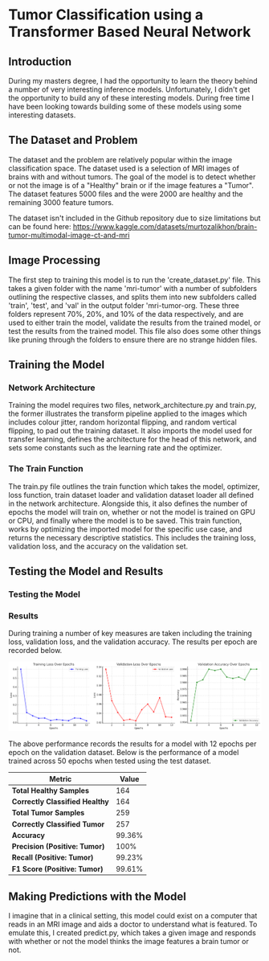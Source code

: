 # Tumor Classification using a Transformer Based Neural Network

## Introduction

During my masters degree, I had the opportunity to learn the theory behind a number of very interesting inference models. Unfortunately, I didn't get the opportunity to build any of these interesting models. During free time I have been looking towards building some of these models using some interesting datasets.

## The Dataset and Problem

The dataset and the problem are relatively popular within the image classification space. The dataset used is a selection of MRI images of brains with and without tumors. The goal of the model is to detect whether or not the image is of a "Healthy" brain or if the image features a "Tumor". The dataset features 5000 files and the were 2000 are healthy and the remaining 3000 feature tumors.

The dataset isn't included in the Github repository due to size limitations but can be found here: https://www.kaggle.com/datasets/murtozalikhon/brain-tumor-multimodal-image-ct-and-mri

## Image Processing

The first step to training this model is to run the 'create_dataset.py' file. This takes a given folder with the name 'mri-tumor' with a number of subfolders outlining the respective classes, and splits them into new subfolders called 'train', 'test', and 'val' in the output folder 'mri-tumor-org. These three folders represent 70%, 20%, and 10% of the data respectively, and are used to either train the model, validate the results from the trained model, or test the results from the trained model. This file also does some other things like pruning through the folders to ensure there are no strange hidden files.

## Training the Model

### Network Architecture

Training the model requires two files, network_architecture.py and train.py, the former illustrates the transform pipeline applied to the images which includes colour jitter, random horizontal flipping, and random vertical flipping, to pad out the training dataset. It also imports the model used for transfer learning, defines the architecture for the head of this network, and sets some constants such as the learning rate and the optimizer. 

### The Train Function

The train.py file outlines the train function which takes the model, optimizer, loss function, train dataset loader and validation dataset loader all defined in the network architecture. Alongside this, it also defines the number of epochs the model will train on, whether or not the model is trained on GPU or CPU, and finally where the model is to be saved. This train function, works by optimizing the imported model for the specific use case, and returns the necessary descriptive statistics. This includes the training loss, validation loss, and the accuracy on the validation set. 

## Testing the Model and Results

### Testing the Model

### Results

During training a number of key measures are taken including the training loss, validation loss, and the validation accuracy. The results per epoch are recorded below.

![Training Performance Graphs](images/training_results.png)

The above performance records the results for a model with 12 epochs per epoch on the validation dataset. Below is the performance of a model trained across 50 epochs when tested using the test dataset. 

| Metric        | Value     |
|--------------|----------|
| **Total Healthy Samples** | 164 |
| **Correctly Classified Healthy** | 164 |
| **Total Tumor Samples** | 259 |
| **Correctly Classified Tumor** | 257 |
| **Accuracy** | 99.36% |
| **Precision (Positive: Tumor)** | 100% |
| **Recall (Positive: Tumor)** | 99.23% |
| **F1 Score (Positive: Tumor)** | 99.61% |

## Making Predictions with the Model

I imagine that in a clinical setting, this model could exist on a computer that reads in an MRI image and aids a doctor to understand what is featured. To emulate this, I created predict.py, which takes a given image and responds with whether or not the model thinks the image features a brain tumor or not.